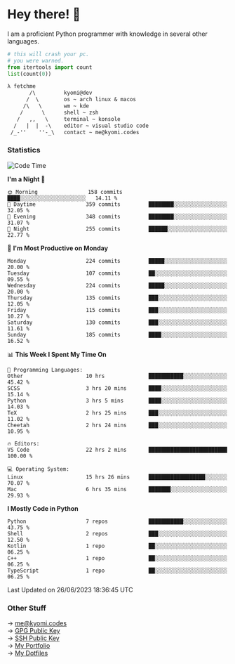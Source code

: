 # Hey there! 👋

I am a proficient Python programmer with knowledge in several other languages.

```py
# this will crash your pc.
# you were warned.
from itertools import count
list(count(0))
```

```txt
λ fetchme
       /\         kyomi@dev
      /  \        os ~ arch linux & macos
     /\   \       wm ~ kde
    /      \      shell ~ zsh
   /   ,,   \     terminal ~ konsole
  /   |  |  -\    editor ~ visual studio code
 /_-''    ''-_\   contact ~ me@kyomi.codes
```

### Statistics
<!--START_SECTION:waka-->
![Code Time](http://img.shields.io/badge/Code%20Time-178%20hrs%2048%20mins-blue)

**I'm a Night 🦉** 

```text
🌞 Morning                158 commits         ████░░░░░░░░░░░░░░░░░░░░░   14.11 % 
🌆 Daytime                359 commits         ████████░░░░░░░░░░░░░░░░░   32.05 % 
🌃 Evening                348 commits         ████████░░░░░░░░░░░░░░░░░   31.07 % 
🌙 Night                  255 commits         ██████░░░░░░░░░░░░░░░░░░░   22.77 % 
```
📅 **I'm Most Productive on Monday** 

```text
Monday                   224 commits         █████░░░░░░░░░░░░░░░░░░░░   20.00 % 
Tuesday                  107 commits         ██░░░░░░░░░░░░░░░░░░░░░░░   09.55 % 
Wednesday                224 commits         █████░░░░░░░░░░░░░░░░░░░░   20.00 % 
Thursday                 135 commits         ███░░░░░░░░░░░░░░░░░░░░░░   12.05 % 
Friday                   115 commits         ███░░░░░░░░░░░░░░░░░░░░░░   10.27 % 
Saturday                 130 commits         ███░░░░░░░░░░░░░░░░░░░░░░   11.61 % 
Sunday                   185 commits         ████░░░░░░░░░░░░░░░░░░░░░   16.52 % 
```


📊 **This Week I Spent My Time On** 

```text
💬 Programming Languages: 
Other                    10 hrs              ███████████░░░░░░░░░░░░░░   45.42 % 
SCSS                     3 hrs 20 mins       ████░░░░░░░░░░░░░░░░░░░░░   15.14 % 
Python                   3 hrs 5 mins        ████░░░░░░░░░░░░░░░░░░░░░   14.03 % 
TeX                      2 hrs 25 mins       ███░░░░░░░░░░░░░░░░░░░░░░   11.02 % 
Cheetah                  2 hrs 24 mins       ███░░░░░░░░░░░░░░░░░░░░░░   10.95 % 

🔥 Editors: 
VS Code                  22 hrs 2 mins       █████████████████████████   100.00 % 

💻 Operating System: 
Linux                    15 hrs 26 mins      ██████████████████░░░░░░░   70.07 % 
Mac                      6 hrs 35 mins       ███████░░░░░░░░░░░░░░░░░░   29.93 % 
```

**I Mostly Code in Python** 

```text
Python                   7 repos             ███████████░░░░░░░░░░░░░░   43.75 % 
Shell                    2 repos             ███░░░░░░░░░░░░░░░░░░░░░░   12.50 % 
Kotlin                   1 repo              ██░░░░░░░░░░░░░░░░░░░░░░░   06.25 % 
C++                      1 repo              ██░░░░░░░░░░░░░░░░░░░░░░░   06.25 % 
TypeScript               1 repo              ██░░░░░░░░░░░░░░░░░░░░░░░   06.25 % 
```




 Last Updated on 26/06/2023 18:36:45 UTC
<!--END_SECTION:waka-->

### Other Stuff

→ [me@kyomi.codes](mailto:me@kyomi.codes)\
→ [GPG Public Key](https://github.com/bitterteriyaki.gpg)\
→ [SSH Public Key](https://github.com/bitterteriyaki.keys)\
→ [My Portfolio](https://kyomi.codes)\
→ [My Dotfiles](https://github.com/bitterteriyaki/dotfiles)
